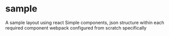 # sample
A sample layout using react
Simple components, json structure within each required component
webpack configured from scratch specifically
